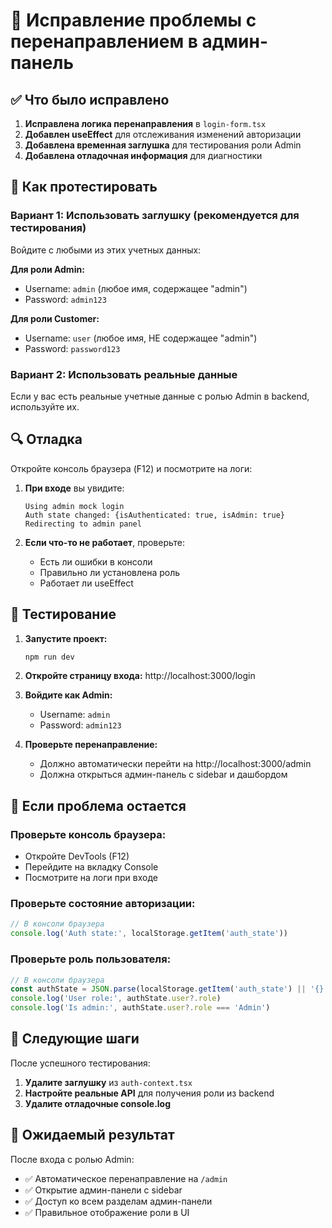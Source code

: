 # 🔧 Исправление проблемы с перенаправлением в админ-панель

## ✅ Что было исправлено

1. **Исправлена логика перенаправления** в `login-form.tsx`
2. **Добавлен useEffect** для отслеживания изменений авторизации
3. **Добавлена временная заглушка** для тестирования роли Admin
4. **Добавлена отладочная информация** для диагностики

## 🧪 Как протестировать

### Вариант 1: Использовать заглушку (рекомендуется для тестирования)

Войдите с любыми из этих учетных данных:

**Для роли Admin:**
- Username: `admin` (любое имя, содержащее "admin")
- Password: `admin123`

**Для роли Customer:**
- Username: `user` (любое имя, НЕ содержащее "admin")
- Password: `password123`

### Вариант 2: Использовать реальные данные

Если у вас есть реальные учетные данные с ролью Admin в backend, используйте их.

## 🔍 Отладка

Откройте консоль браузера (F12) и посмотрите на логи:

1. **При входе** вы увидите:
   ```
   Using admin mock login
   Auth state changed: {isAuthenticated: true, isAdmin: true}
   Redirecting to admin panel
   ```

2. **Если что-то не работает**, проверьте:
   - Есть ли ошибки в консоли
   - Правильно ли установлена роль
   - Работает ли useEffect

## 🚀 Тестирование

1. **Запустите проект:**
   ```bash
   npm run dev
   ```

2. **Откройте страницу входа:**
   http://localhost:3000/login

3. **Войдите как Admin:**
   - Username: `admin`
   - Password: `admin123`

4. **Проверьте перенаправление:**
   - Должно автоматически перейти на http://localhost:3000/admin
   - Должна открыться админ-панель с sidebar и дашбордом

## 🐛 Если проблема остается

### Проверьте консоль браузера:
- Откройте DevTools (F12)
- Перейдите на вкладку Console
- Посмотрите на логи при входе

### Проверьте состояние авторизации:
```javascript
// В консоли браузера
console.log('Auth state:', localStorage.getItem('auth_state'))
```

### Проверьте роль пользователя:
```javascript
// В консоли браузера
const authState = JSON.parse(localStorage.getItem('auth_state') || '{}')
console.log('User role:', authState.user?.role)
console.log('Is admin:', authState.user?.role === 'Admin')
```

## 📝 Следующие шаги

После успешного тестирования:

1. **Удалите заглушку** из `auth-context.tsx`
2. **Настройте реальные API** для получения роли из backend
3. **Удалите отладочные console.log**

## 🎯 Ожидаемый результат

После входа с ролью Admin:
- ✅ Автоматическое перенаправление на `/admin`
- ✅ Открытие админ-панели с sidebar
- ✅ Доступ ко всем разделам админ-панели
- ✅ Правильное отображение роли в UI
